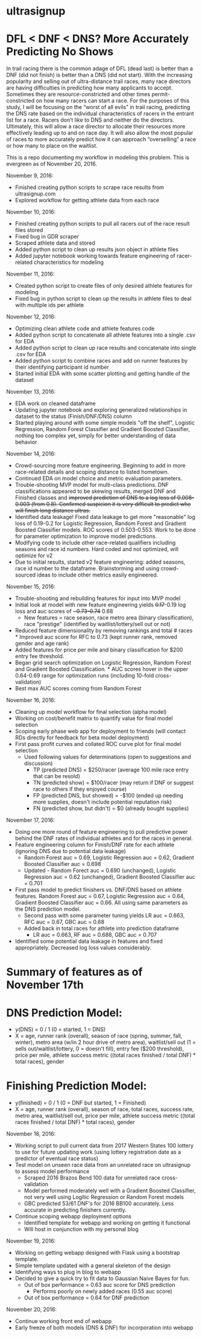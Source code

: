 # ultrasignup

# DFL < DNF < DNS? More Accurately Predicting No Shows

In trail racing there is the common adage of DFL (dead last) is better than a DNF (did not finish) is better than a DNS (did not start). With the increasing popularity and selling out of ultra-distance trail races, many race directors are having difficulties in predicting how many applicants to accept. Sometimes they are resource-constricted and other times permit-constricted on how many racers can start a race. For the purposes of this study, I will be focusing on the “worst of all evils” in trail racing, predicting the DNS rate based on the individual characteristics of racers in the entrant list for a race. Racers don’t like to DNS and neither do the directors. Ultimately, this will allow a race director to allocate their resources more effectively leading up to and on race day. It will also allow the most popular of races to more accurately predict how it can approach “overselling” a race or how many to place on the waitlist.

This is a repo documenting my workflow in modeling this problem. This is evergreen as of November 20, 2016.

November 9, 2016:
* Finished creating python scripts to scrape race results from ultrasignup.com
* Explored workflow for getting athlete data from each race

November 10, 2016:
* Finished creating python scripts to pull all racers out of the race result files stored 
* Fixed bug in GDR scraper
* Scraped athlete data and stored
* Added python script to clean up results json object in athlete files
* Added jupyter notebook working towards feature engineering of racer-related characteristics for modeling

November 11, 2016:
* Created python script to create files of only desired athlete features for modeling
* Fixed bug in python script to clean up the results in athlete files to deal with multiple ids per athlete

November 12, 2016: 
* Optimizing clean athlete code and athlete features code
* Added python script to concatenate all athlete features into a single .csv for EDA 
* Added python script to clean up race results and concatenate into single .csv for EDA
* Added python script to combine races and add on runner features by their identifying participant id number
* Started initial EDA with some scatter plotting and getting handle of the dataset

November 13, 2016:
* EDA work on cleaned dataframe
* Updating jupyter notebook and exploring generalized relationships in dataset to the status (Finish/DNF/DNS) column
* Started playing around with some simple models "off the shelf", Logistic Regression, Random Forest Classifier and Gradient Boosted Classifier, nothing too complex yet, simply for better understanding of data behavior

November 14, 2016:
* Crowd-sourcing more feature engineering. Beginning to add in more race-related details and scoping distance to listed hometown.
* Continued EDA on model choice and metric evaluation parameters.
* Trouble-shooting MVP model for multi-class predictions. DNF classifications appeared to be skewing results, merged DNF and Finished classes and ~~improved prediction of DNS to a log loss of 0.008-0.003 (from 0.8). Confirmed suspicion it is very difficult to predict who will finish long distance ultras.~~
* Identified data leakage! Fixed data leakage to get more "reasonable" log loss of 0.19-0.2 for Logistic Regression, Random Forest and Gradient Boosted Classifier models. ROC scores of 0.503-0.553. Work to be done for parameter optimization to improve model predictions. 
* Modifying code to include other race-related qualifiers including seasons and race id numbers. Hard coded and not optimized, will optimize for v2
* Due to initial results, started v2 feature engineering: added seasons, race id number to the dataframe. Brainstorming and using crowd-sourced ideas to include other metrics easily engineered.

November 15, 2016:
* Trouble-shooting and rebuilding features for input into MVP model
* Initial look at model with new feature engineering yields ~~0.17~~-0.19 log loss and auc scores of ~~~0.73-0.74~~ 0.68
    * New features = race season, race metro area (binary classification), race "prestige" (identified by waitlist/lottery/sell out or not)
* Reduced feature dimensionality by removing rankings and total # races
      * Improved auc score for RFC to 0.73 (kept runner rank, removed gender and age rank)
* Added features for price per mile and binary classification for $200 entry fee threshold. 
* Began grid search optimization on Logistic Regression, Random Forest and Gradient Boosted Classification. 
      * AUC scores hover in the upper 0.64-0.69 range for optimization runs (including 10-fold cross-validation)
* Best max AUC scores coming from Random Forest

November 16, 2016:
* Cleaning up model workflow for final selection (alpha model)
* Working on cost/benefit matrix to quantify value for final model selection
* Scoping early phase web app for deployment to friends (will contact RDs directly for feedback for beta model deployment)
* First pass profit curves and collated ROC curve plot for final model selection
   * Used following values for determinations (open to suggestions and discussion)
      * TP (predicted DNS) = $250/racer (average 100 mile race entry that can be resold)
      * TN (predicted show) = $100/racer (may return if DNF or suggest race to others if they enjoyed course)
      * FP (predicted DNS, but showed) = -$100 (ended up needing more supplies, doesn't include potential reputation risk)
      * FN (predicted show, but didn't) = $0 (already bought supplies)

November 17, 2016:
* Doing one more round of feature engineering to pull predictive power behind the DNF rates of individual athletes and for the races in general.
* Feature engineering column for Finish/DNF rate for each athlete (ignoring DNS due to potential data leakage)
   * Random Forest auc = 0.69, Logistic Regression auc = 0.62, Gradient Boosted Classifier auc = 0.698
   * Updated - Random Forect auc = 0.690 (unchanged), Logistic Regression auc = 0.62 (unchanged), Gradient Boosted Classifier auc = 0.701
* First pass model to predict finishers vs. DNF/DNS based on athlete features. Random Forest auc = 0.67, Logistic Regression auc = 0.64, Gradient Boosted Classifier auc = 0.66. All using same parameters as the DNS prediction model.
   * Second pass with some parameter tuning yields LR auc = 0.663, RFC auc = 0.67, GBC auc = 0.68 
   * Added back in total races for athlete into prediction dataframe
      * LR auc = 0.663, RF auc = 0.688, GBC auc = 0.707
* Identified some potential data leakage in features and fixed appropriately. Decreased log loss values considerably.

# Summary of features as of November 17th

# DNS Prediction Model:
* y(DNS) = 0 / 1 (0 = started, 1 = DNS)
* X = age, runner rank (overall), season of race (spring, summer, fall, winter), metro area (w/in 2 hour drive of metro area), waitlist/sell out (1 = sells out/waitlist/lottery, 0 = doesn't fill), entry fee ($200 threshold), price per mile, athlete success metric ((total races finished / total DNF) * total races), gender

# Finishing Prediction Model:
* y(finished) = 0 / 1 (0 = DNF but started, 1 = Finished)
* X = age, runner rank (overall), season of race, total races, success rate, metro area, waitlist/sell out, price per mile, athlete success metric ((total races finished / total DNF) * total races), gender 

November 18, 2016:
* Working script to pull current data from 2017 Western States 100 lottery to use for future updating work (using lottery registration date as a predictor of eventual race status)
* Test model on unseen race data from an unrelated race on ultrasignup to assess model performance
   * Scraped 2016 Brazos Bend 100 data for unrelated race cross-validation
   * Model performed moderately well with a Gradient Boosted Classifier, not very well using Logitic Regression or Random Forest models
   * GBC predicted 53/61 DNF's for 2016 BB100 accurately. Less accurate in predicting finishers currently.
* Continue scoping webapp deployment options
   * Identified template for webapp and working on getting it functional
   * Will host in conjunction with my personal blog

November 19, 2016:
* Working on getting webapp designed with Flask using a bootstrap template.
* Simple template updated with a general skeleton of the design
* Identifying ways to plug in blog to webapp
* Decided to give a quick try to fit data to Gaussian Naive Bayes for fun. 
   * Out of box performance = 0.63 auc score for DNS prediction
      * Performs poorly on newly added races (0.55 auc score)
   * Out of box performance = 0.64 for DNF prediction
   
November 20, 2016:
* Continue working front end of webapp
* Early freeze of both models (DNS & DNF) for incorporation into webapp
